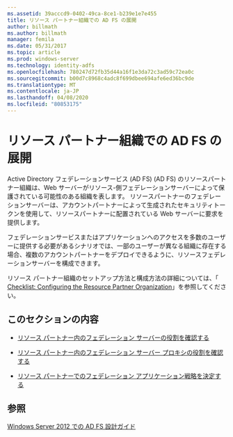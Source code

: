 ```yaml
---
ms.assetid: 39acccd9-0402-49ca-8ce1-b239e1e7e455
title: リソース パートナー組織での AD FS の展開
author: billmath
ms.author: billmath
manager: femila
ms.date: 05/31/2017
ms.topic: article
ms.prod: windows-server
ms.technology: identity-adfs
ms.openlocfilehash: 780247d72fb35d44a16f1e3da72c3ad59c72ea0c
ms.sourcegitcommit: b00d7c8968c4adc8f699dbee694afe6ed36bc9de
ms.translationtype: MT
ms.contentlocale: ja-JP
ms.lasthandoff: 04/08/2020
ms.locfileid: "80853175"
---
```

# <a name="deploying-ad-fs-in-the-resource-partner-organization"></a>リソース パートナー組織での AD FS の展開

Active Directory フェデレーションサービス (AD FS) \(AD FS\) のリソースパートナー組織は、Web サーバーがリソース\-側フェデレーションサーバーによって保護されている可能性のある組織を表します。 リソースパートナーのフェデレーションサーバーは、アカウントパートナーによって生成されたセキュリティトークンを使用して、リソースパートナーに配置されている Web サーバーに要求を提供します。  
  
フェデレーションサービスまたはアプリケーションへのアクセスを多数のユーザーに提供する必要があるシナリオでは、一部のユーザーが異なる組織に存在する場合、複数のアカウントパートナーをデプロイできるように、リソースフェデレーションサーバーを構成できます。  
  
リソース パートナー組織のセットアップ方法と構成方法の詳細については、「 [Checklist: Configuring the Resource Partner Organization](../../ad-fs/deployment/Checklist--Configuring-the-Resource-Partner-Organization.md)」を参照してください。  
  
## <a name="in-this-section"></a>このセクションの内容  
  
-   [リソース パートナー内のフェデレーション サーバーの役割を確認する](Review-the-Role-of-the-Federation-Server-in-the-Resource-Partner.md)  
  
-   [リソース パートナー内のフェデレーション サーバー プロキシの役割を確認する](Review-the-Role-of-the-Federation-Server-Proxy-in-the-Resource-Partner.md)  
  
-   [リソース パートナーでのフェデレーション アプリケーション戦略を決定する](Determine-Your-Federated-Application-Strategy-in-the-Resource-Partner.md)  
  

## <a name="see-also"></a>参照
[Windows Server 2012 での AD FS 設計ガイド](AD-FS-Design-Guide-in-Windows-Server-2012.md)
